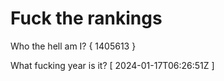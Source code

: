 # Fuck the rankings

Who the hell am I?
{ 1405613 }

What fucking year is it?
[ 2024-01-17T06:26:51Z ]
